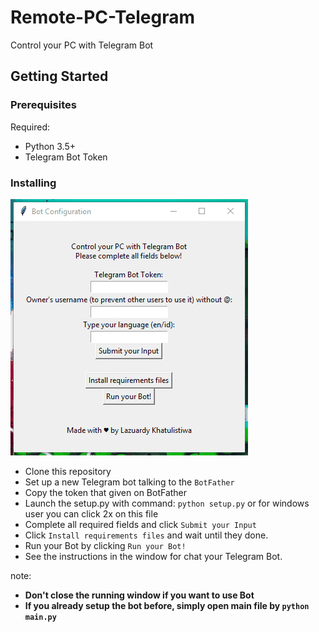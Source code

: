 # Remote-PC-Telegram
Control your PC with Telegram Bot

## Getting Started
### Prerequisites

Required:

- Python 3.5+
- Telegram Bot Token

### Installing
![how to Install](setup.gif)
- Clone this repository
- Set up a new Telegram bot talking to the ```BotFather```
- Copy the token that given on BotFather
- Launch the setup.py with command: ```python setup.py``` or for windows user you can click 2x on this file
- Complete all required fields and click  ```Submit your Input```
- Click ```Install requirements files``` and wait until they done.
- Run your Bot by clicking ```Run your Bot!```
- See the instructions in the window for chat your Telegram Bot.

note:
- <b>Don't close the running window if you want to use Bot</b>
- <b>If you already setup the bot before, simply open main file by ```python main.py``` 
